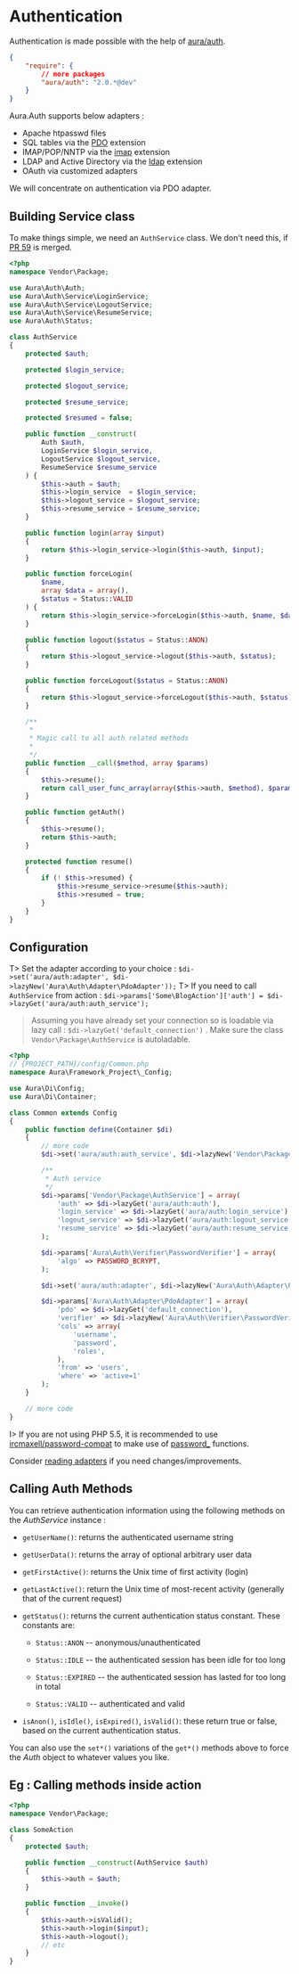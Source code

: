 # Authentication

Authentication is made possible with the help of [aura/auth](https://packagist.org/packages/aura/auth).

```json
{
    "require": {
        // more packages
        "aura/auth": "2.0.*@dev"
    }
}
```

Aura.Auth supports below adapters :

- Apache htpasswd files
- SQL tables via the [PDO](http://php.net/pdo) extension
- IMAP/POP/NNTP via the [imap](http://php.net/imap) extension
- LDAP and Active Directory via the [ldap](http://php.net/ldap) extension
- OAuth via customized adapters

We will concentrate on authentication via PDO adapter.

## Building Service class

To make things simple, we need an `AuthService` class. We don't need this, if [PR 59](https://github.com/auraphp/Aura.Auth/pull/59) is merged.

```php
<?php
namespace Vendor\Package;

use Aura\Auth\Auth;
use Aura\Auth\Service\LoginService;
use Aura\Auth\Service\LogoutService;
use Aura\Auth\Service\ResumeService;
use Aura\Auth\Status;

class AuthService
{
    protected $auth;

    protected $login_service;

    protected $logout_service;

    protected $resume_service;

    protected $resumed = false;

    public function __construct(
        Auth $auth,
        LoginService $login_service,
        LogoutService $logout_service,
        ResumeService $resume_service
    ) {
        $this->auth = $auth;
        $this->login_service  = $login_service;
        $this->logout_service = $logout_service;
        $this->resume_service = $resume_service;
    }

    public function login(array $input)
    {
        return $this->login_service->login($this->auth, $input);
    }

    public function forceLogin(
        $name,
        array $data = array(),
        $status = Status::VALID
    ) {
        return $this->login_service->forceLogin($this->auth, $name, $data, $status);
    }

    public function logout($status = Status::ANON)
    {
        return $this->logout_service->logout($this->auth, $status);
    }

    public function forceLogout($status = Status::ANON)
    {
        return $this->logout_service->forceLogout($this->auth, $status);
    }

    /**
     *
     * Magic call to all auth related methods
     *
     */
    public function __call($method, array $params)
    {
        $this->resume();
        return call_user_func_array(array($this->auth, $method), $params);
    }

    public function getAuth()
    {
        $this->resume();
        return $this->auth;
    }

    protected function resume()
    {
        if (! $this->resumed) {
            $this->resume_service->resume($this->auth);
            $this->resumed = true;
        }
    }
}
```

## Configuration

T> Set the adapter according to your choice : `$di->set('aura/auth:adapter', $di->lazyNew('Aura\Auth\Adapter\PdoAdapter'));`
T> If you need to call `AuthService` from action : `$di->params['Some\BlogAction']['auth'] = $di->lazyGet('aura/auth:auth_service');`

> Assuming you have already set your connection so is loadable via lazy call : `$di->lazyGet('default_connection')` . Make sure the  class `Vendor\Package\AuthService` is autoladable.

```php
<?php
// {PROJECT_PATH}/config/Common.php
namespace Aura\Framework_Project\_Config;

use Aura\Di\Config;
use Aura\Di\Container;

class Common extends Config
{
    public function define(Container $di)
    {
        // more code
        $di->set('aura/auth:auth_service', $di->lazyNew('Vendor\Package\AuthService'));

        /**
         * Auth service
         */
        $di->params['Vendor\Package\AuthService'] = array(
            'auth' => $di->lazyGet('aura/auth:auth'),
            'login_service' => $di->lazyGet('aura/auth:login_service'),
            'logout_service' => $di->lazyGet('aura/auth:logout_service'),
            'resume_service' => $di->lazyGet('aura/auth:resume_service')
        );

        $di->params['Aura\Auth\Verifier\PasswordVerifier'] = array(
            'algo' => PASSWORD_BCRYPT,
        );

        $di->set('aura/auth:adapter', $di->lazyNew('Aura\Auth\Adapter\PdoAdapter'));

        $di->params['Aura\Auth\Adapter\PdoAdapter'] = array(
            'pdo' => $di->lazyGet('default_connection'),
            'verifier' => $di->lazyNew('Aura\Auth\Verifier\PasswordVerifier'),
            'cols' => array(
                'username',
                'password',
                'roles',
            ),
            'from' => 'users',
            'where' => 'active=1'
        );
    }

    // more code
}
```

I> If you are not using PHP 5.5, it is recommended to use [ircmaxell/password-compat](https://packagist.org/packages/ircmaxell/password-compat) to make use of [password_](http://php.net/password) functions.

Consider [reading adapters](https://github.com/auraphp/Aura.Auth/blob/develop-2/README.md#adapters) if you need changes/improvements.

## Calling Auth Methods

You can retrieve authentication information using the following methods on the _AuthService_ instance :

- `getUserName()`: returns the authenticated username string

- `getUserData()`: returns the array of optional arbitrary user data

- `getFirstActive()`: returns the Unix time of first activity (login)

- `getLastActive()`: return the Unix time of most-recent activity (generally that of the current request)

- `getStatus()`: returns the current authentication status constant. These constants are:

    - `Status::ANON` -- anonymous/unauthenticated

    - `Status::IDLE` -- the authenticated session has been idle for too long

    - `Status::EXPIRED` -- the authenticated session has lasted for too long in total

    - `Status::VALID` -- authenticated and valid

- `isAnon()`, `isIdle()`, `isExpired()`, `isValid()`: these return true or false, based on the current authentication status.

You can also use the `set*()` variations of the `get*()` methods above to force the _Auth_ object to whatever values you like.

## Eg : Calling methods inside action

```php
<?php
namespace Vendor\Package;

class SomeAction
{
    protected $auth;

    public function __construct(AuthService $auth)
    {
        $this->auth = $auth;
    }

    public function __invoke()
    {
        $this->auth->isValid();
        $this->auth->login($input);
        $this->auth->logout();
        // etc
    }
}
```
